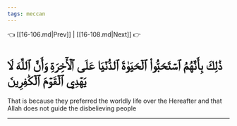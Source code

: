 ```yaml
---
tags: meccan
---
```


👈 [[16-106.md|Prev]] | [[16-108.md|Next]] 👉

# ذَٰلِكَ بِأَنَّهُمُ ٱسۡتَحَبُّواْ ٱلۡحَيَوٰةَ ٱلدُّنۡيَا عَلَى ٱلۡأٓخِرَةِ وَأَنَّ ٱللَّهَ لَا يَهۡدِي ٱلۡقَوۡمَ ٱلۡكَٰفِرِينَ

That is because they preferred the worldly life over the Hereafter and that Allah does not guide the disbelieving people

---


